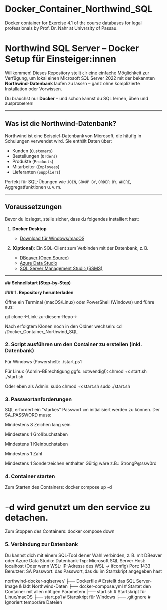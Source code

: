 # Docker_Container_Northwind_SQL
Docker container for Exercise 4.1 of the course databases for legal professionals by Prof. Dr. Nahr at University of Passau.
# Northwind SQL Server – Docker Setup für Einsteiger:innen

Willkommen! Dieses Repository stellt dir eine einfache Möglichkeit zur Verfügung, um lokal einen Microsoft SQL Server 2022 mit der bekannten **Northwind-Datenbank** laufen zu lassen – ganz ohne komplizierte Installation oder Vorwissen.

Du brauchst nur **Docker** – und schon kannst du SQL lernen, üben und ausprobieren!

---

## Was ist die Northwind-Datenbank?

Northwind ist eine Beispiel-Datenbank von Microsoft, die häufig in Schulungen verwendet wird. Sie enthält Daten über:

- Kunden (`Customers`)
- Bestellungen (`Orders`)
- Produkte (`Products`)
- Mitarbeiter (`Employees`)
- Lieferanten (`Suppliers`)

Perfekt für SQL-Übungen wie `JOIN`, `GROUP BY`, `ORDER BY`, `WHERE`, Aggregatfunktionen u. v. m.

---

## Voraussetzungen

Bevor du loslegst, stelle sicher, dass du folgendes installiert hast:

1. **Docker Desktop**  
   - [Download für Windows/macOS](https://www.docker.com/products/docker-desktop)

2. **(Optional)**: Ein SQL-Client zum Verbinden mit der Datenbank, z. B.  
   - [DBeaver (Open Source)](https://dbeaver.io/)
   - [Azure Data Studio](https://learn.microsoft.com/de-de/sql/azure-data-studio/)
   - [SQL Server Management Studio (SSMS)](https://learn.microsoft.com/de-de/sql/ssms/)

---

**##  Schnellstart (Step-by-Step)**

**### 1. Repository herunterladen**

Öffne ein Terminal (macOS/Linux) oder PowerShell (Windows) und führe aus:

git clone <-Link-zu-diesem-Repo->

Nach erfolgtem Klonen noch in den Ordner wechseln:
cd /Docker_Container_Northwind_SQL

### 2. Script ausführen um den Container zu erstellen (inkl. Datenbank)
Für Windows (Powershell):
.\start.ps1

Für Linux (Admin-BErechtigung ggfs. notwendig!):
chmod +x start.sh
./start.sh

Oder eben als Admin:
sudo chmod +x start.sh
sudo ./start.sh

### 3. Passwortanforderungen
SQL erfordert ein "starkes" Passwort um initialisiert werden zu können.
Der SA_PASSWORD muss:

Mindestens 8 Zeichen lang sein

Mindestens 1 Großbuchstaben

Mindestens 1 Kleinbuchstaben

Mindestens 1 Zahl

Mindestens 1 Sonderzeichen enthalten
Gültig wäre z.B.: StrongP@ssw0rd


### 4. Container starten
Zum Starten des Containers:
docker compose up -d
# -d wird genutzt um den service zu detachen.

Zum Stoppen des Containers:
docker compose down

### 5. Verbindung zur Datenbank
Du kannst dich mit einem SQL-Tool deiner Wahl verbinden, z. B. mit DBeaver oder Azure Data Studio:
Datenbank-Typ: Microsoft SQL Server
Host: localhost (Oder wenn WSL: IP-Adresse des WSL -> ifconfig)
Port: 1433
Benutzer: SA
Passwort: das Passwort, das du im Startskript angegeben hast

northwind-docker-sqlserver/
├── Dockerfile          # Erstellt das SQL Server-Image & lädt Northwind-Daten
├── docker-compose.yml  # Startet den Container mit allen nötigen Parametern
├── start.sh            # Startskript für Linux/macOS
├── start.ps1           # Startskript für Windows
├── .gitignore          # Ignoriert temporäre Dateien
